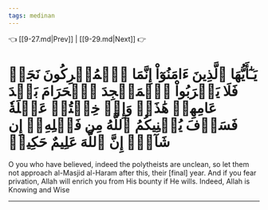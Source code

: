 ```yaml
---
tags: medinan
---
```


👈 [[9-27.md|Prev]] | [[9-29.md|Next]] 👉

# يَـٰٓأَيُّهَا ٱلَّذِينَ ءَامَنُوٓاْ إِنَّمَا ٱلۡمُشۡرِكُونَ نَجَسٞ فَلَا يَقۡرَبُواْ ٱلۡمَسۡجِدَ ٱلۡحَرَامَ بَعۡدَ عَامِهِمۡ هَٰذَاۚ وَإِنۡ خِفۡتُمۡ عَيۡلَةٗ فَسَوۡفَ يُغۡنِيكُمُ ٱللَّهُ مِن فَضۡلِهِۦٓ إِن شَآءَۚ إِنَّ ٱللَّهَ عَلِيمٌ حَكِيمٞ

O you who have believed, indeed the polytheists are unclean, so let them not approach al-Masjid al-Haram after this, their [final] year. And if you fear privation, Allah will enrich you from His bounty if He wills. Indeed, Allah is Knowing and Wise

---

